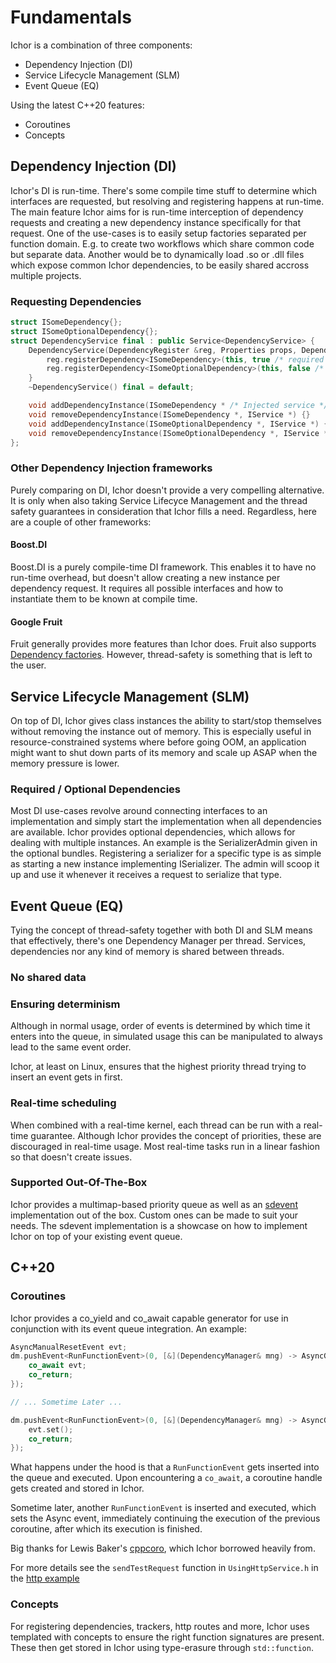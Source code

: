 # Fundamentals

Ichor is a combination of three components:

* Dependency Injection (DI)
* Service Lifecycle Management (SLM)
* Event Queue (EQ)

Using the latest C++20 features:
* Coroutines
* Concepts

## Dependency Injection (DI)

Ichor's DI is run-time. There's some compile time stuff to determine which interfaces are requested, but resolving and registering happens at run-time.
The main feature Ichor aims for is run-time interception of dependency requests and creating a new dependency instance specifically for that request.
One of the use-cases is to easily setup factories separated per function domain. E.g. to create two workflows which share common code but separate data. 
Another would be to dynamically load .so or .dll files which expose common Ichor dependencies, to be easily shared accross multiple projects.

### Requesting Dependencies

```c++
struct ISomeDependency{};
struct ISomeOptionalDependency{};
struct DependencyService final : public Service<DependencyService> {
    DependencyService(DependencyRegister &reg, Properties props, DependencyManager *) : Service(std::move(props), mng) {
        reg.registerDependency<ISomeDependency>(this, true /* required dependency */);
        reg.registerDependency<ISomeOptionalDependency>(this, false /* optional dependency */);
    }
    ~DependencyService() final = default;

    void addDependencyInstance(ISomeDependency * /* Injected service */, IService * /* service interface for injected service, e.g. service id and properties */) {}
    void removeDependencyInstance(ISomeDependency *, IService *) {}
    void addDependencyInstance(ISomeOptionalDependency *, IService *) {}
    void removeDependencyInstance(ISomeOptionalDependency *, IService *) {}
};
```

### Other Dependency Injection frameworks

Purely comparing on DI, Ichor doesn't provide a very compelling alternative.
It is only when also taking Service Lifecyce Management and the thread safety guarantees in consideration that Ichor fills a need. Regardless, here are a couple of other frameworks:

#### Boost.DI

Boost.DI is a purely compile-time DI framework. This enables it to have no run-time overhead, but doesn't allow creating a new instance per dependency request. It requires all possible interfaces and how to instantiate them to be known at compile time.

#### Google Fruit

Fruit generally provides more features than Ichor does. Fruit also supports [Dependency factories](https://github.com/google/fruit/wiki/quick-reference#factories-and-assisted-injection). However, thread-safety is something that is left to the user.

## Service Lifecycle Management (SLM)

On top of DI, Ichor gives class instances the ability to start/stop themselves without removing the instance out of memory.
This is especially useful in resource-constrained systems where before going OOM, an application might want to shut down parts of its memory and scale up ASAP when the memory pressure is lower.  

### Required / Optional Dependencies

Most DI use-cases revolve around connecting interfaces to an implementation and simply start the implementation when all dependencies are available.
Ichor provides optional dependencies, which allows for dealing with multiple instances. An example is the SerializerAdmin given in the optional bundles.
Registering a serializer for a specific type is as simple as starting a new instance implementing ISerializer. The admin will scoop it up and use it whenever it receives a request to serialize that type.

## Event Queue (EQ)

Tying the concept of thread-safety together with both DI and SLM means that effectively, there's one Dependency Manager per thread. Services, dependencies nor any kind of memory is shared between threads.

### No shared data

### Ensuring determinism

Although in normal usage, order of events is determined by which time it enters into the queue, in simulated usage this can be manipulated to always lead to the same event order.

Ichor, at least on Linux, ensures that the highest priority thread trying to insert an event gets in first.

### Real-time scheduling

When combined with a real-time kernel, each thread can be run with a real-time guarantee. Although Ichor provides the concept of priorities, these are discouraged in real-time usage. Most real-time tasks run in a linear fashion so that doesn't create issues.

### Supported Out-Of-The-Box

Ichor provides a multimap-based priority queue as well as an [sdevent](https://www.freedesktop.org/software/systemd/man/sd-event.html) implementation out of the box. Custom ones can be made to suit your needs.
The sdevent implementation is a showcase on how to implement Ichor on top of your existing event queue.

## C++20

### Coroutines

Ichor provides a co_yield and co_await capable generator for use in conjunction with its event queue integration. An example:

```c++
AsyncManualResetEvent evt;
dm.pushEvent<RunFunctionEvent>(0, [&](DependencyManager& mng) -> AsyncGenerator<void> {
    co_await evt;
    co_return;
});

// ... Sometime Later ...

dm.pushEvent<RunFunctionEvent>(0, [&](DependencyManager& mng) -> AsyncGenerator<void> {
    evt.set();
    co_return;
});
```

What happens under the hood is that a `RunFunctionEvent` gets inserted into the queue and executed. Upon encountering a `co_await`, a coroutine handle gets created and stored in Ichor.

Sometime later, another `RunFunctionEvent` is inserted and executed, which sets the Async event, immediately continuing the execution of the previous coroutine, after which its execution is finished.

Big thanks for Lewis Baker's [cppcoro](https://github.com/lewissbaker/cppcoro), which Ichor borrowed heavily from.

For more details see the `sendTestRequest` function in `UsingHttpService.h` in the [http example](../examples/http_example)

### Concepts

For registering dependencies, trackers, http routes and more, Ichor uses templated with concepts to ensure the right function signatures are present. These then get stored in Ichor using type-erasure through `std::function`.